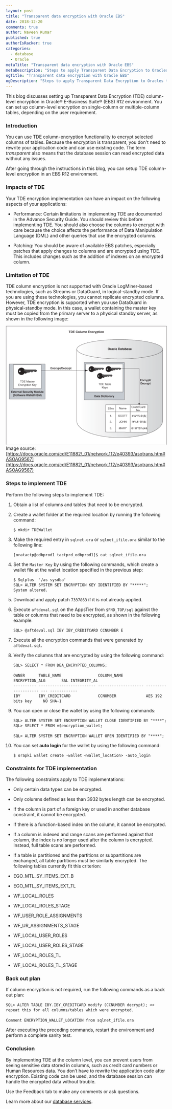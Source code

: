 ```yaml
---
layout: post
title: "Transparent data encryption with Oracle EBS"
date: 2018-12-20
comments: true
author: Naveen Kumar
published: true
authorIsRacker: true
categories:
  - database
  - Oracle
metaTitle: "Transparent data encryption with Oracle EBS"
metaDescription: "Steps to apply Transparent Data Encryption to Oracles table columns"
ogTitle: "Transparent data encryption with Oracle EBS"
ogDescription: "Steps to apply Transparent Data Encryption to Oracles table columns"
---
```


This blog discusses setting up Transparent Data Encryption (TDE) column-level
encryption in Oracle&reg; E-Business Suite&reg; (EBS) R12 environment. You can
set up column-level encryption on single-column or multiple-column tables,
depending on the user requirement.

<!--more-->

### Introduction

You can use TDE column-encryption functionality to encrypt selected columns of
tables. Because the encryption is transparent, you don't need to rewrite your
application code and can use existing code. The term *transparent* also means
that the database session can read encrypted data without any issues.

After going through the instructions in this blog, you can setup TDE column-level
encryption in an EBS R12 environment.

### Impacts of TDE

Your TDE encryption implementation can have an impact on the following aspects
of your applications:

-	Performance: Certain limitations in implementing TDE are documented in the
Advance Security Guide. You should review this before implementing TDE.  You
should also choose the columns to encrypt with care because the choice affects
the performance of Data Manipulation Language (DML) and other queries that use
the encrypted columns.

-	Patching: You should be aware of available EBS patches, especially patches that
apply changes to columns and are encrypted using TDE. This includes changes such
as the addition of indexes on an encrypted column.

### Limitation of TDE

TDE column encryption is not supported with Oracle LogMiner-based technologies,
such as Streams or DataGuard, in logical-standby mode. If you are using these
technologies, you cannot replicate encrypted columns. However, TDE encryption
is supported when you use DataGuard in physical-standby mode. In this case, a
wallet containing the master key must be copied from the primary server to a
physical standby server, as shown in the following image:

![](Picture1.png)
Image source: [https://docs.oracle.com/cd/E11882\_01/network.112/e40393/asotrans.htm#ASOAG9567](https://docs.oracle.com/cd/E11882\_01/network.112/e40393/asotrans.htm#ASOAG9567)


### Steps to implement TDE

Perform the following steps to implement TDE:

1.	Obtain a list of columns and tables that need to be encrypted.

2.	Create a wallet folder at the required location by running the following command:

        $ mkdir TDEWallet

3.	Make the required entry in `sqlnet.ora` or `sqlnet_ifile.ora` similar to the
   following line:

        [oratactp@odbprod1 tactprd_odbprod1]$ cat sqlnet_ifile.ora

4.	Set the `Master Key` by using the following commands, which create a wallet
   file at the wallet location specified in the previous step:

        $ Sqlplus  '/as sysdba'
        SQL> ALTER SYSTEM SET ENCRYPTION KEY IDENTIFIED BY "*****";
        System altered.

5.	Download and apply patch `7337863` if it is not already applied.

6.	Execute `aftdeval.sql` on the AppsTier from `$FND_TOP/sql` against the table
   or columns that need to be encrypted, as shown in the following example:

        SQL> @aftdeval.sql IBY IBY_CREDITCARD CCNUMBER E

7.	Execute all the encryption commands that were generated by `aftdeval.sql`.

8.	Verify the columns that are encrypted by using the following command:

        SQL> SELECT * FROM DBA_ENCRYPTED_COLUMNS;

        OWNER      TABLE_NAME                COLUMN_NAME          ENCRYPTION_ALG       SAL INTEGRITY_AL
        ---------- ------------------------- -------------------- -------------------- --- ------------
        IBY        IBY_CREDITCARD            CCNUMBER             AES 192 bits key     NO SHA-1

9.	You can open or close the wallet by using the following commands:

        SQL> ALTER SYSTEM SET ENCRYPTION WALLET CLOSE IDENTIFIED BY "****";
        SQL> SELECT * FROM v$encryption_wallet;

        SQL> ALTER SYSTEM SET ENCRYPTION WALLET OPEN IDENTIFIED BY "****";

10.	You can set **auto login** for the  wallet by using the following command:

        $ orapki wallet create -wallet <wallet_location> -auto_login

### Constraints for TDE implementation

The following constraints apply to TDE implementations:

-	Only certain data types can be encrypted.

-	Only columns defined as less than 3932 bytes length can be encrypted.

-	If the column is part of a foreign key or used in another database constraint,
   it cannot be encrypted.

-	If there is a function-based index on the column, it cannot be encrypted.

-	If a column is indexed and range scans are performed against that column,
   the index is no longer used after the column is encrypted. Instead, full table
   scans are performed.

-	If a table is partitioned and the partitions or subpartitions are exchanged,
   all table partitions must be similarly encrypted. The following tables
   currently fit this criterion:
   -	EGO\_MTL\_SY\_ITEMS\_EXT\_B
   -	EGO\_MTL\_SY\_ITEMS\_EXT\_TL
   -	WF\_LOCAL\_ROLES
   -	WF\_LOCAL\_ROLES\_STAGE
   -	WF\_USER\_ROLE\_ASSIGNMENTS
   -	WF\_UR\_ASSIGNMENTS\_STAGE
   -	WF\_LOCAL\_USER\_ROLES
   -	WF\_LOCAL\_USER\_ROLES\_STAGE
   -	WF\_LOCAL\_ROLES\_TL
   -	WF\_LOCAL\_ROLES\_TL\_STAGE

### Back out plan

If column encryption is not required, run the following commands as a back out plan:

    SQL> ALTER TABLE IBY.IBY_CREDITCARD modify (CCNUMBER decrypt); << repeat this for all columns/tables which were encrypted.

    Comment ENCRYPTION_WALLET_LOCATION from sqlnet_ifile.ora

After executing the preceding commands, restart  the environment and perform a
complete sanity test.

### Conclusion

By implementing TDE at the column level, you can prevent users from seeing
sensitive data stored in columns, such as credit card numbers or Human Resources
data. You don’t have to rewrite the application code after encryption.
Existing code can be used, and the database session can handle the encrypted data
without trouble.


Use the Feedback tab to make any comments or ask questions.

Learn more about our [database services](https://www.rackspace.com/dba-services).
